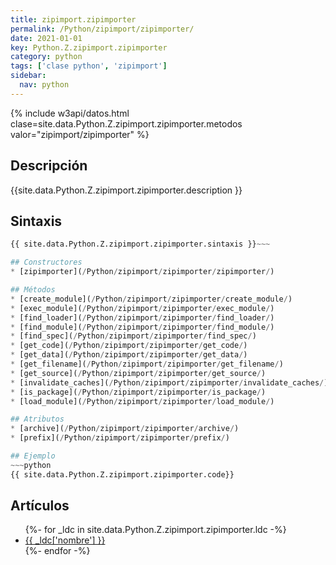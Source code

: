 ```yaml
---
title: zipimport.zipimporter
permalink: /Python/zipimport/zipimporter/
date: 2021-01-01
key: Python.Z.zipimport.zipimporter
category: python
tags: ['clase python', 'zipimport']
sidebar: 
  nav: python
---
```


{% include w3api/datos.html clase=site.data.Python.Z.zipimport.zipimporter.metodos valor="zipimport/zipimporter" %}

## Descripción
{{site.data.Python.Z.zipimport.zipimporter.description }}

## Sintaxis
~~~python
{{ site.data.Python.Z.zipimport.zipimporter.sintaxis }}~~~

## Constructores
* [zipimporter](/Python/zipimport/zipimporter/zipimporter/)

## Métodos
* [create_module](/Python/zipimport/zipimporter/create_module/)
* [exec_module](/Python/zipimport/zipimporter/exec_module/)
* [find_loader](/Python/zipimport/zipimporter/find_loader/)
* [find_module](/Python/zipimport/zipimporter/find_module/)
* [find_spec](/Python/zipimport/zipimporter/find_spec/)
* [get_code](/Python/zipimport/zipimporter/get_code/)
* [get_data](/Python/zipimport/zipimporter/get_data/)
* [get_filename](/Python/zipimport/zipimporter/get_filename/)
* [get_source](/Python/zipimport/zipimporter/get_source/)
* [invalidate_caches](/Python/zipimport/zipimporter/invalidate_caches/)
* [is_package](/Python/zipimport/zipimporter/is_package/)
* [load_module](/Python/zipimport/zipimporter/load_module/)

## Atributos
* [archive](/Python/zipimport/zipimporter/archive/)
* [prefix](/Python/zipimport/zipimporter/prefix/)

## Ejemplo
~~~python
{{ site.data.Python.Z.zipimport.zipimporter.code}}
~~~

## Artículos
<ul>
{%- for _ldc in site.data.Python.Z.zipimport.zipimporter.ldc -%}
   <li>
       <a href="{{_ldc['url'] }}">{{ _ldc['nombre'] }}</a>
   </li>
{%- endfor -%}
</ul>
